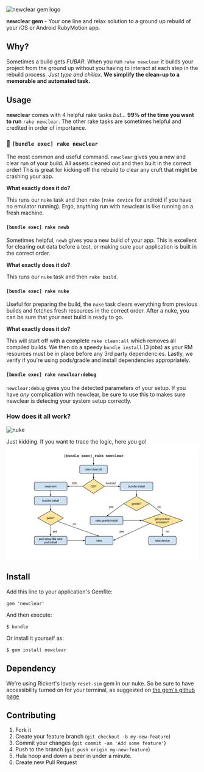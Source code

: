![newclear gem logo](http://i.imgur.com/9zP1VGD.png)

**newclear gem** - Your one line and relax solution to a ground up rebuild of your iOS or Android RubyMotion app.

## Why?
Sometimes a build gets _FUBAR_.   When you run `rake newclear` it builds your project from the ground up without you having to interact at each step in the rebuild process.  _Just type and chillax._  **We simplify the clean-up to a memorable and automated task.**

## Usage
**newclear** comes with 4 helpful rake tasks _but..._
**99% of the time you want to run** `rake newclear`.  The other rake tasks are sometimes helpful and credited in order of importance.

### :crown: `[bundle exec] rake newclear`

The most common and useful command.  `newclear` gives you a new and clear run of your build.  All assets cleaned out and then built in the correct order!  This is great for kicking off the rebuild to clear any cruft that might be crashing your app.

**What exactly does it do?**

This runs our `nuke` task and then `rake` (`rake device` for android if you have no emulator running).  Ergo, anything run with newclear is like running on a fresh machine.

#### `[bundle exec] rake newb`

Sometimes helpful, `newb` gives you a new build of your app.  This is excellent for clearing out data before a test, or making sure your application is built in the correct order.

**What exactly does it do?**

This runs our `nuke` task and then `rake build`.

#### `[bundle exec] rake nuke`

Useful for preparing the build, the `nuke` task clears everything from previous builds and fetches fresh resources in the correct order.  After a nuke, you can be sure that your next build is ready to go.

**What exactly does it do?**

This will start off with a complete `rake clean:all` which removes all compiled builds.  We then do a speedy `bundle install` (3 jobs) as your RM resources must be in place before any 3rd party dependencies.  Lastly, we verify if you're using pods/gradle and install dependencies appropriately.

#### `[bundle exec] rake newclear:debug`

`newclear:debug` gives you the detected parameters of your setup.  If you have _any_ complication with newclear, be sure to use this to makes sure newclear is detecing your system setup correctly.

### How does it all work?
![nuke](http://i.imgur.com/YBP2UEh.gif)

Just kidding.  If you want to trace the logic, here you go!
![newclear logic tree](./_art/newclear_flow_chart.png)

## Install

Add this line to your application's Gemfile:

    gem 'newclear'

And then execute:

    $ bundle

Or install it yourself as:

    $ gem install newclear

## Dependency
We're using Rickert's lovely `reset-sim` gem in our nuke.   So be sure to have accessibility turned on for your terminal, as suggested on [the gem's github page](https://github.com/OTGApps/reset-sim#usage)

## Contributing

1. Fork it
2. Create your feature branch (`git checkout -b my-new-feature`)
3. Commit your changes (`git commit -am 'Add some feature'`)
4. Push to the branch (`git push origin my-new-feature`)
5. Hula hoop and down a beer in under a minute.
6. Create new Pull Request
